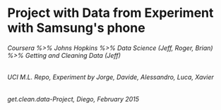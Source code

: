 # Project with Data from Experiment with Samsung's phone
###### Coursera %>% Johns Hopkins %>% Data Science (Jeff, Roger, Brian) %>% Getting and Cleaning Data (Jeff)
###### UCI M.L. Repo, Experiment by Jorge, Davide, Alessandro, Luca, Xavier
###### get.clean.data-Project, Diego, February 2015




